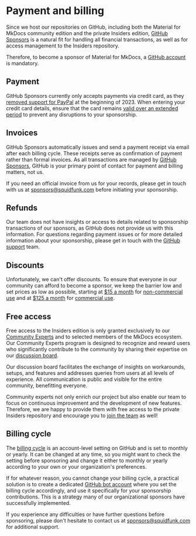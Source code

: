 # Payment and billing

Since we host our repositories on GitHub, including both the Material for MkDocs
community edition and the private Insiders edition, [GitHub Sponsors] is a
natural fit for handling all financial transactions, as well as for access
management to the Insiders repository.

Therefore, to become a sponsor of Material for MkDocs, a [GitHub account] is mandatory.

  [GitHub Sponsors]: https://github.com/sponsors
  [GitHub account]: https://docs.github.com/en/get-started/start-your-journey/creating-an-account-on-github

## Payment

GitHub Sponsors currently only accepts payments via credit card, as they
[removed support for PayPal] at the beginning of 2023. When
entering your credit card details, ensure that the card remains [valid over an
extended period] to prevent any disruptions to your sponsorship.

  [valid over an extended period]: runtime-and-cancellation.md#automatic-cancellation
  [removed support for PayPal]: https://github.blog/changelog/2023-01-23-github-sponsors-will-stop-supporting-paypal/

## Invoices

GitHub Sponsors automatically issues and send a payment receipt via email after
each billing cycle. These receipts serve as confirmation of payment rather than
formal invoices. As all transactions are managed by [GitHub Sponsors], GitHub is
your primary point of contact for payment and billing matters, not us.

If you need an official invoice from us for your records, please get in touch
with us at sponsors@squidfunk.com before initiating your sponsorship.

## Refunds

Our team does not have insights or access to details related to sponsorship
transactions of our sponsors, as GitHub does not provide us with this
information. For questions regarding payment issues or for more detailed
information about your sponsorship, please get in touch with the [GitHub
support] team.

  [GitHub support]: https://support.github.com/

## Discounts

Unfortunately, we can't offer discounts. To ensure that everyone in our
community can afford to become a sponsor, we keep the barrier low and set
prices as low as possible, starting at [\$15 a month][15] for
[non-commercial use] and at [\$125 a month][125] for [commercial use].

  [15]: https://github.com/sponsors/squidfunk/sponsorships?tier_id=210638
  [125]: https://github.com/sponsors/squidfunk/sponsorships?tier_id=210643
  [non-commercial use]: sponsoring-tiers.md/#non-commercial-use
  [commercial use]: sponsoring-tiers.md/#commercial-use

## Free access

Free access to the Insiders edition is only granted exclusively to our [Community
Experts] and to selected members of the MkDocs ecosystem. Our Community Experts
program is designed to recognize and reward users who significantly contribute
to the community by sharing their expertise on our [discussion board].

Our discussion board facilitates the exchange of insights on workarounds, setups,
and features and addresses queries from users at all levels of experience. All
communication is public and visible for the entire community, benefitting
everyone.

Community experts not only enrich our project but also enable our team to focus
on continuous improvement and the development of new features. Therefore, we are
happy to provide them with free access to the private Insiders repository and
encourage you to [join the team] as well!

  [community experts]: community-experts-program/index.md
  [discussion board]: https://github.com/squidfunk/mkdocs-material/discussions
  [join the team]: community-experts-program/index.md/#ready-to-get-started

## Billing cycle

The [billing cycle] is an account-level setting on GitHub and is set to monthly
or yearly. It can be changed at any time, so you might want to check the setting
before sponsoring and change it either to monthly or yearly according to your
own or your organization's preferences.

If for whatever reason, you cannot change your billing cycle, a practical
solution is to create a dedicated [GitHub bot account] where you set the billing
cycle accordingly, and use it specifically for your sponsorship contributions.
This is a strategy many of our organizational sponsors have successfully
implemented.

If you experience any difficulties or have further questions before sponsoring,
please don't hesitate to contact us at sponsors@squidfunk.com for additional
support.

  [billing cycle]: https://docs.github.com/en/github/setting-up-and-managing-billing-and-payments-on-github/changing-the-duration-of-your-billing-cycle
  [GitHub bot account]: https://docs.github.com/en/get-started/start-your-journey/creating-an-account-on-github
